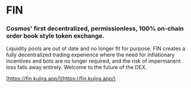 # FIN

### Cosmos' first decentralized, permissionless, 100% on-chain order book style token exchange.

Liquidity pools are out of date and no longer fit for purpose. FIN creates a fully decentralized trading experience where the need for inflationary incentives and bots are no longer required, and the risk of impermanent loss falls away entirely. Welcome to the future of the DEX.

[https://fin.kujira.app/](https://fin.kujira.app/)
